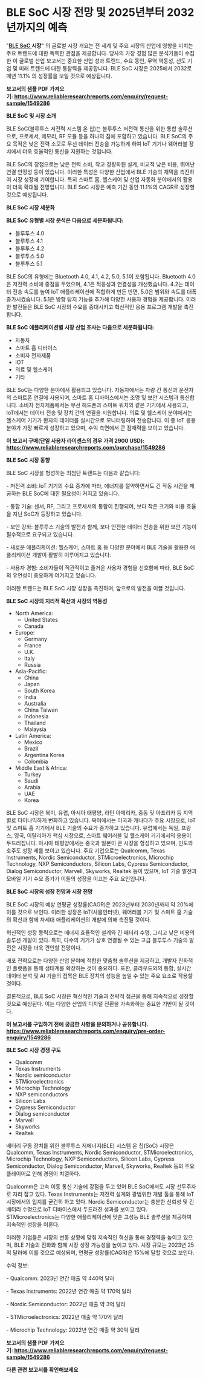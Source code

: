 <p><h1>BLE SoC 시장 전망 및 2025년부터 2032년까지의 예측</h1></p><p>"<strong><a href="https://www.reliableresearchreports.com/ble-soc-r1549286?utm_campaign=105&utm_medium=7&utm_source=Github&utm_content=ia&utm_term=14042025&utm_id=ble-soc">BLE SoC&nbsp;</a></strong><strong>시장</strong>" 의 글로벌 시장 개요는 전 세계 및 주요 시장의 산업에 영향을 미치는 주요 트렌드에 대한 독특한 관점을 제공합니다. 당사의 가장 경험 많은 분석가들이 수집한 이 글로벌 산업 보고서는 중요한 산업 성과 트렌드, 수요 동인, 무역 역동성, 선도 기업 및 미래 트렌드에 대한 통찰력을 제공합니다. BLE SoC 시장은 2025에서 2032로 매년 11.1% 의 성장률을 보일 것으로 예상됩니다.&nbsp;</p>
<p><strong>보고서의 샘플 PDF 가져오기:&nbsp;<a href="https://www.reliableresearchreports.com/enquiry/request-sample/1549286?utm_campaign=105&utm_medium=7&utm_source=Github&utm_content=ia&utm_term=14042025&utm_id=ble-soc">https://www.reliableresearchreports.com/enquiry/request-sample/1549286</a></strong></p>
<p><strong>BLE SoC 및 시장 소개</strong></p>
<p><p>BLE SoC(블루투스 저전력 시스템 온 칩)는 블루투스 저전력 통신을 위한 통합 솔루션으로, 프로세서, 메모리, RF 모듈 등을 하나의 칩에 포함하고 있습니다. BLE SoC의 주요 목적은 낮은 전력 소모로 무선 데이터 전송을 가능하게 하여 IoT 기기나 웨어러블 장치에서 더욱 효율적인 통신을 지원하는 것입니다. </p><p>BLE SoC의 장점으로는 낮은 전력 소비, 작고 경량화된 설계, 비교적 낮은 비용, 뛰어난 연결 안정성 등이 있습니다. 이러한 특성은 다양한 산업에서 BLE 기술의 채택을 촉진하여 시장 성장에 기여합니다. 특히 스마트 홈, 헬스케어 및 산업 자동화 분야에서의 활용이 더욱 확대될 전망입니다. BLE SoC 시장은 예측 기간 동안 11.1%의 CAGR로 성장할 것으로 예상됩니다.</p></p>
<p><strong>BLE SoC 시장 세분화</strong></p>
<p><strong>BLE SoC 유형별 시장 분석은 다음으로 세분화됩니다:</strong></p>
<p><ul><li>블루투스 4.0</li><li>블루투스 4.1</li><li>블루투스 4.2</li><li>블루투스 5.0</li><li>블루투스 5.1</li></ul></p>
<p><p>BLE SoC의 유형에는 Bluetooth 4.0, 4.1, 4.2, 5.0, 5.1이 포함됩니다. Bluetooth 4.0은 저전력 소비에 중점을 두었으며, 4.1은 적응성과 연결성을 개선했습니다. 4.2는 데이터 전송 속도를 높여 IoT 애플리케이션에 적합하게 만든 반면, 5.0은 범위와 속도를 대폭 증가시켰습니다. 5.1은 방향 탐지 기능을 추가해 다양한 사용자 경험을 제공합니다. 이러한 발전들은 BLE SoC 시장의 수요를 증대시키고 혁신적인 응용 프로그램 개발을 촉진합니다.</p></p>
<p><strong>BLE SoC 애플리케이션별 시장 산업 조사는 다음으로 세분화됩니다:</strong></p>
<p><ul><li>자동차</li><li>스마트 홈 디바이스</li><li>소비자 전자제품</li><li>IOT</li><li>의료 및 헬스케어</li><li>기타</li></ul></p>
<p><p>BLE SoC는 다양한 분야에서 활용되고 있습니다. 자동차에서는 차량 간 통신과 운전자의 스마트폰 연결에 사용되며, 스마트 홈 디바이스에서는 조명 및 보안 시스템과 통신합니다. 소비자 전자제품에서는 무선 헤드폰과 스마트 워치와 같은 기기에서 사용되고, IoT에서는 데이터 전송 및 장치 간의 연결을 지원합니다. 의료 및 헬스케어 분야에서는 헬스케어 기기가 환자의 데이터를 실시간으로 모니터링하여 전송합니다. 이 중 IoT 응용 분야가 가장 빠르게 성장하고 있으며, 수익 측면에서 큰 잠재력을 보이고 있습니다.</p></p>
<p><strong>이 보고서 구매(단일 사용자 라이센스의 경우 가격 2900 USD): <a href="https://www.reliableresearchreports.com/purchase/1549286?utm_campaign=105&utm_medium=7&utm_source=Github&utm_content=ia&utm_term=14042025&utm_id=ble-soc">https://www.reliableresearchreports.com/purchase/1549286</a></strong></p>
<p><strong>BLE SoC 시장 동향</strong></p>
<p><p>BLE SoC 시장을 형성하는 최첨단 트렌드는 다음과 같습니다:</p><p>- 저전력 소비: IoT 기기의 수요 증가에 따라, 에너지를 절약하면서도 긴 작동 시간을 제공하는 BLE SoC에 대한 필요성이 커지고 있습니다.</p><p>- 통합 기술: 센서, RF, 그리고 프로세서의 통합이 진행되어, 보다 작은 크기와 비용 효율을 지닌 SoC가 등장하고 있습니다.</p><p>- 보안 강화: 블루투스 기술의 발전과 함께, 보다 안전한 데이터 전송을 위한 보안 기능이 필수적으로 요구되고 있습니다.</p><p>- 새로운 애플리케이션: 헬스케어, 스마트 홈 등 다양한 분야에서 BLE 기술을 활용한 애플리케이션 개발이 활발히 이루어지고 있습니다.</p><p>- 사용자 경험: 소비자들이 직관적이고 즐거운 사용자 경험을 선호함에 따라, BLE SoC의 유연성이 중요하게 여겨지고 있습니다.</p><p>이러한 트렌드는 BLE SoC 시장 성장을 촉진하며, 앞으로의 발전을 이끌 것입니다.</p></p>
<p><strong>BLE SoC 시장의 지리적 확산과 시장의 역동성</strong></p>
<p><ul>
    <li>
        North America:
        <ul>
            <li>United States</li>
            <li>Canada</li>
        </ul>
    </li>
    <li>
        Europe:
        <ul>
            <li>Germany</li>
            <li>France</li>
            <li>U.K.</li>
            <li>Italy</li>
            <li>Russia</li>
        </ul>
    </li>
    <li>
        Asia-Pacific:
        <ul>
            <li>China</li>
            <li>Japan</li>
            <li>South Korea</li>
            <li>India</li>
            <li>Australia</li>
            <li>China Taiwan</li>
            <li>Indonesia</li>
            <li>Thailand</li>
            <li>Malaysia</li>
        </ul>
    </li>
    <li>
        Latin America:
        <ul>
            <li>Mexico</li>
            <li>Brazil</li>
            <li>Argentina Korea</li>
            <li>Colombia</li>
        </ul>
    </li>
    <li>
        Middle East & Africa:
        <ul>
            <li>Turkey</li>
            <li>Saudi</li>
            <li>Arabia</li>
            <li>UAE</li>
            <li>Korea</li>
        </ul>
    </li>
    </ul></p>
<p><p>BLE SoC 시장은 북미, 유럽, 아시아 태평양, 라틴 아메리카, 중동 및 아프리카 등 지역별로 다이나믹하게 변화하고 있습니다. 북미에서는 미국과 캐나다가 주요 시장으로, IoT 및 스마트 홈 기기에서 BLE 기술의 수요가 증가하고 있습니다. 유럽에서는 독일, 프랑스, 영국, 이탈리아가 핵심 시장으로, 스마트 웨어러블 및 헬스케어 기기에서의 응용이 두드러집니다. 아시아 태평양에서는 중국과 일본이 큰 시장을 형성하고 있으며, 인도와 호주도 성장 세를 보이고 있습니다. 주요 기업으로는 Qualcomm, Texas Instruments, Nordic Semiconductor, STMicroelectronics, Microchip Technology, NXP Semiconductors, Silicon Labs, Cypress Semiconductor, Dialog Semiconductor, Marvell, Skyworks, Realtek 등이 있으며, IoT 기술 발전과 모바일 기기 수요 증가가 이들의 성장을 이끄는 주요 요인입니다.</p></p>
<p><strong>BLE SoC 시장의 성장 전망과 시장 전망</strong></p>
<p><p>BLE SoC 시장의 예상 연평균 성장률(CAGR)은 2023년부터 2030년까지 약 20%에 이를 것으로 보인다. 이러한 성장은 IoT(사물인터넷), 웨어러블 기기 및 스마트 홈 기술의 확산과 함께 차세대 애플리케이션의 개발에 의해 촉진될 것이다. </p><p>혁신적인 성장 동력으로는 에너지 효율적인 설계와 긴 배터리 수명, 그리고 낮은 비용의 솔루션 개발이 있다. 특히, 다수의 기기가 상호 연결될 수 있는 고급 블루투스 기술의 발전은 시장을 더욱 견인할 전망이다. </p><p>배포 전략으로는 다양한 산업 분야에 적합한 맞춤형 솔루션을 제공하고, 개발자 친화적인 플랫폼을 통해 생태계를 확장하는 것이 중요하다. 또한, 클라우드와의 통합, 실시간 데이터 분석 및 AI 기술의 접목은 BLE 장치의 성능을 높일 수 있는 주요 요소로 작용할 것이다. </p><p>결론적으로, BLE SoC 시장은 혁신적인 기술과 전략적 접근을 통해 지속적으로 성장할 것으로 예상된다. 이는 다양한 산업의 디지털 전환을 가속화하는 중요한 기반이 될 것이다.</p></p>
<p><strong>이 보고서를 구입하기 전에 궁금한 사항을 문의하거나 공유합니다. <a href="https://www.reliableresearchreports.com/enquiry/pre-order-enquiry/1549286?utm_campaign=105&utm_medium=7&utm_source=Github&utm_content=ia&utm_term=14042025&utm_id=ble-soc">https://www.reliableresearchreports.com/enquiry/pre-order-enquiry/1549286</a></strong></p>
<p><strong>BLE SoC 시장 경쟁 구도</strong></p>
<p><ul><li>Qualcomm</li><li>Texas Instruments</li><li>Nordic semiconductor</li><li>STMicroelectronics</li><li>Microchip Technology</li><li>NXP semiconductors</li><li>Silicon Labs</li><li>Cypress Semiconductor</li><li>Dialog semiconductor</li><li>Marvell</li><li>Skyworks</li><li>Realtek</li></ul></p>
<p><p>배터리 구동 장치를 위한 블루투스 저에너지(BLE) 시스템 온 칩(SoC) 시장은 Qualcomm, Texas Instruments, Nordic Semiconductor, STMicroelectronics, Microchip Technology, NXP Semiconductors, Silicon Labs, Cypress Semiconductor, Dialog Semiconductor, Marvell, Skyworks, Realtek 등의 주요 플레이어로 인해 경쟁이 치열하다. </p><p>Qualcomm은 고속 이동 통신 기술에 강점을 두고 있어 BLE SoC에서도 시장 선두주자로 자리 잡고 있다. Texas Instruments는 저전력 설계와 광범위한 개발 툴을 통해 IoT 시장에서의 입지를 굳건히 하고 있다. Nordic Semiconductor는 충분한 신뢰성 및 긴 배터리 수명으로 IoT 디바이스에서 두드러진 성과를 보이고 있다. STMicroelectronics는 다양한 애플리케이션에 맞춘 고성능 BLE 솔루션을 제공하여 지속적인 성장을 이룬다. </p><p>이러한 기업들은 시장의 변동 상황에 맞춰 지속적인 혁신을 통해 경쟁력을 높이고 있으며, BLE 기술의 진화와 함께 시장 성장 가능성을 높이고 있다. 시장 규모는 2023년 25억 달러에 이를 것으로 예상되며, 연평균 성장률(CAGR)은 15%에 달할 것으로 보인다.</p><p>수익 정보:</p><p>- Qualcomm: 2023년 연간 매출 약 440억 달러</p><p>- Texas Instruments: 2022년 연간 매출 약 170억 달러</p><p>- Nordic Semiconductor: 2022년 매출 약 3억 달러</p><p>- STMicroelectronics: 2022년 매출 약 170억 달러</p><p>- Microchip Technology: 2022년 연간 매출 약 30억 달러</p></p>
<p><strong>보고서의 샘플 PDF 가져오기:&nbsp;<a href="https://www.reliableresearchreports.com/enquiry/request-sample/1549286?utm_campaign=105&utm_medium=7&utm_source=Github&utm_content=ia&utm_term=14042025&utm_id=ble-soc">https://www.reliableresearchreports.com/enquiry/request-sample/1549286</a></strong></p>
<p><strong></strong></p>
<p><strong></strong></p>
<p><strong></strong></p>
<p><strong></strong></p>
<p><strong>다른 관련 보고서를 확인해보세요</strong></p>
<p><strong><p></p><p></p><p></p></strong></p>
<p></p>
